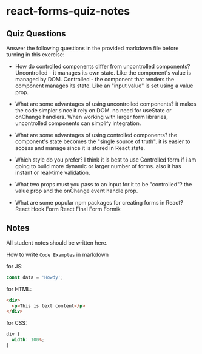 # react-forms-quiz-notes

## Quiz Questions

Answer the following questions in the provided markdown file before turning in this exercise:

- How do controlled components differ from uncontrolled components?
  Uncontrolled - it manages its own state. Like the component's value is managed by DOM.
  Controlled - the component that renders the component manages its state. Like an "input value" is set using a value prop.

- What are some advantages of using uncontrolled components?
  it makes the code simpler since it rely on DOM.
  no need for useState or onChange handlers.
  When working with larger form libraries, uncontrolled components can simplify integration.

- What are some advantages of using controlled components?
  the component's state becomes the "single source of truth".
  it is easier to access and manage since it is stored in React state.

- Which style do you prefer?
  I think it is best to use Controlled form if i am going to build more dynamic or larger number of forms.
  also it has instant or real-time validation.

- What two props must you pass to an input for it to be "controlled"?
  the value prop and the onChange event handle prop.

- What are some popular npm packages for creating forms in React?
  React Hook Form
  React Final Form
  Formik

## Notes

All student notes should be written here.

How to write `Code Examples` in markdown

for JS:

```javascript
const data = 'Howdy';
```

for HTML:

```html
<div>
  <p>This is text content</p>
</div>
```

for CSS:

```css
div {
  width: 100%;
}
```
